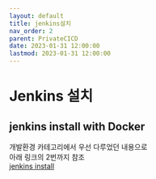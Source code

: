 ```yaml
---
layout: default
title: jenkins설치 
nav_order: 2
parent: PrivateCICD
date: 2023-01-31 12:00:00
lastmod: 2023-01-31 12:00:00
---
```


# Jenkins 설치   

## jenkins install with Docker
개발환경 카테고리에서 우선 다루었던 내용으로   
아래 링크의 2번까지 참조   
[jenkins install](../DevEnv/Jenkins.md)   
